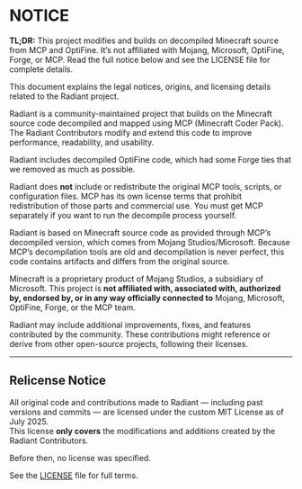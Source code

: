 # NOTICE

**TL;DR:** This project modifies and builds on decompiled Minecraft source from MCP and OptiFine. It’s not affiliated with Mojang, Microsoft, OptiFine, Forge, or MCP. Read the full notice below and see the LICENSE file for complete details.

This document explains the legal notices, origins, and licensing details related to the Radiant project.

Radiant is a community-maintained project that builds on the Minecraft source code decompiled and mapped using MCP (Minecraft Coder Pack). The Radiant Contributors modify and extend this code to improve performance, readability, and usability.

Radiant includes decompiled OptiFine code, which had some Forge ties that we removed as much as possible.

Radiant does **not** include or redistribute the original MCP tools, scripts, or configuration files. MCP has its own license terms that prohibit redistribution of those parts and commercial use. You must get MCP separately if you want to run the decompile process yourself.

Radiant is based on Minecraft source code as provided through MCP’s decompiled version, which comes from Mojang Studios/Microsoft. Because MCP’s decompilation tools are old and decompilation is never perfect, this code contains artifacts and differs from the original source.

Minecraft is a proprietary product of Mojang Studios, a subsidiary of Microsoft. This project is **not affiliated with, associated with, authorized by, endorsed by, or in any way officially connected to** Mojang, Microsoft, OptiFine, Forge, or the MCP team.

Radiant may include additional improvements, fixes, and features contributed by the community. These contributions might reference or derive from other open-source projects, following their licenses.

---

## Relicense Notice

All original code and contributions made to Radiant — including past versions and commits — are licensed under the custom MIT License as of July 2025.  
This license **only covers** the modifications and additions created by the Radiant Contributors.

Before then, no license was specified.

See the [LICENSE](./LICENSE) file for full terms.
